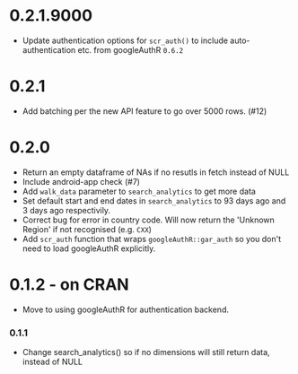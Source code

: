 # 0.2.1.9000

* Update authentication options for `scr_auth()` to include auto-authentication etc. from googleAuthR `0.6.2`

# 0.2.1

* Add batching per the new API feature to go over 5000 rows. (#12)

# 0.2.0

* Return an empty dataframe of NAs if no resutls in fetch instead of NULL
* Include android-app check (#7)
* Add `walk_data` parameter to `search_analytics` to get more data
* Set default start and end dates in `search_analytics` to 93 days ago and 3 days ago respectivily.
* Correct bug for error in country code.  Will now return the 'Unknown Region' if not recognised (e.g. `CXX`)
* Add `scr_auth` function that wraps `googleAuthR::gar_auth` so you don't need to load googleAuthR explicitly.

# 0.1.2 - on CRAN

* Move to using googleAuthR for authentication backend.

### 0.1.1
* Change search_analytics() so if no dimensions will still return data, instead of NULL
